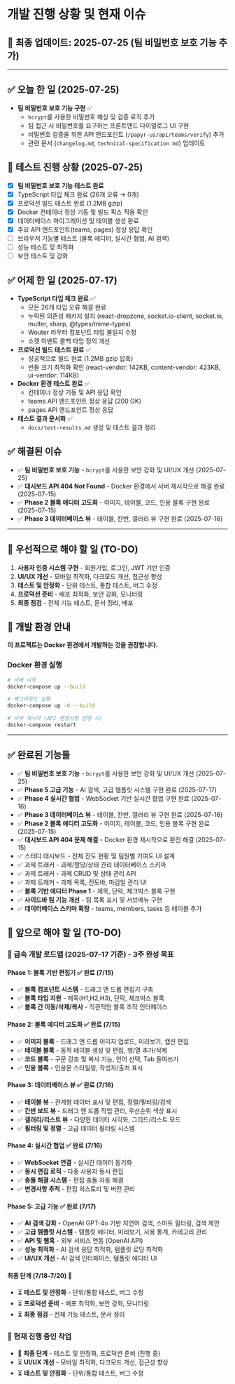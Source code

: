 # 개발 진행 상황 및 현재 이슈

## 📅 최종 업데이트: 2025-07-25 (팀 비밀번호 보호 기능 추가)

---

## ✅ 오늘 한 일 (2025-07-25)

- **팀 비밀번호 보호 기능 구현** ✅
  - `bcrypt`를 사용한 비밀번호 해싱 및 검증 로직 추가
  - 팀 접근 시 비밀번호를 요구하는 프론트엔드 다이얼로그 UI 구현
  - 비밀번호 검증을 위한 API 엔드포인트 (`/papyr-us/api/teams/verify`) 추가
  - 관련 문서 (`changelog.md`, `technical-specification.md`) 업데이트

## 🧪 테스트 진행 상황 (2025-07-25)

- [x] **팀 비밀번호 보호 기능 테스트 완료**
- [x] TypeScript 타입 체크 완료 (26개 오류 → 0개)
- [x] 프로덕션 빌드 테스트 완료 (1.2MB gzip)
- [x] Docker 컨테이너 정상 기동 및 빌드 픽스 적용 확인
- [x] 데이터베이스 마이그레이션 및 테이블 생성 완료
- [x] 주요 API 엔드포인트(teams, pages) 정상 응답 확인
- [ ] 브라우저 기능별 테스트 (블록 에디터, 실시간 협업, AI 검색)
- [ ] 성능 테스트 및 최적화
- [ ] 보안 테스트 및 강화

## ✅ 어제 한 일 (2025-07-17)

- **TypeScript 타입 체크 완료** ✅
  - 모든 26개 타입 오류 해결 완료
  - 누락된 의존성 패키지 설치 (react-dropzone, socket.io-client, socket.io, multer, sharp, @types/mime-types)
  - Wouter 라우터 컴포넌트 타입 불일치 수정
  - 소켓 이벤트 콜백 타입 정의 개선
- **프로덕션 빌드 테스트 완료** ✅
  - 성공적으로 빌드 완료 (1.2MB gzip 압축)
  - 번들 크기 최적화 확인 (react-vendor: 142KB, content-vendor: 423KB, ui-vendor: 114KB)
- **Docker 환경 테스트 완료** ✅
  - 컨테이너 정상 기동 및 API 응답 확인
  - teams API 엔드포인트 정상 응답 (200 OK)
  - pages API 엔드포인트 정상 응답
- **테스트 결과 문서화** ✅
  - `docs/test-results.md` 생성 및 테스트 결과 정리

## ✅ 해결된 이슈

- ✅ **팀 비밀번호 보호 기능** - `bcrypt`를 사용한 보안 강화 및 UI/UX 개선 (2025-07-25)
- ✅ **대시보드 API 404 Not Found** - Docker 환경에서 서버 재시작으로 해결 완료 (2025-07-15)
- ✅ **Phase 2 블록 에디터 고도화** - 이미지, 테이블, 코드, 인용 블록 구현 완료 (2025-07-15)
- ✅ **Phase 3 데이터베이스 뷰** - 테이블, 칸반, 갤러리 뷰 구현 완료 (2025-07-16)

---

## 📝 우선적으로 해야 할 일 (TO-DO)

1. **사용자 인증 시스템 구현** - 회원가입, 로그인, JWT 기반 인증
2. **UI/UX 개선** - 모바일 최적화, 다크모드 개선, 접근성 향상
3. **테스트 및 안정화** - 단위 테스트, 통합 테스트, 버그 수정
4. **프로덕션 준비** - 배포 최적화, 보안 강화, 모니터링
5. **최종 점검** - 전체 기능 테스트, 문서 정리, 배포

## 🐳 개발 환경 안내

**이 프로젝트는 Docker 환경에서 개발하는 것을 권장합니다.**

### Docker 환경 실행
```bash
# 서버 시작
docker-compose up --build

# 백그라운드 실행
docker-compose up -d --build

# 서버 재시작 (API 변경사항 반영 시)
docker-compose restart
``` 
-------------------------------------------------------------------------
## ✅ 완료된 기능들

- ✅ **팀 비밀번호 보호 기능** - `bcrypt`를 사용한 보안 강화 및 UI/UX 개선 (2025-07-25)
- ✅ **Phase 5 고급 기능** - AI 검색, 고급 템플릿 시스템 구현 완료 (2025-07-17)
- ✅ **Phase 4 실시간 협업** - WebSocket 기반 실시간 협업 구현 완료 (2025-07-16)
- ✅ **Phase 3 데이터베이스 뷰** - 테이블, 칸반, 갤러리 뷰 구현 완료 (2025-07-16)
- ✅ **Phase 2 블록 에디터 고도화** - 이미지, 테이블, 코드, 인용 블록 구현 완료 (2025-07-15)
- ✅ **대시보드 API 404 문제 해결** - Docker 환경 재시작으로 완전 해결 (2025-07-15)
- ✅ 스터디 대시보드 - 전체 진도 현황 및 팀원별 기여도 UI 설계
- ✅ 과제 트래커 - 과제/할당/상태 관리 데이터베이스 스키마
- ✅ 과제 트래커 - 과제 CRUD 및 상태 관리 API
- ✅ 과제 트래커 - 과제 목록, 진도바, 마감일 관리 UI
- ✅ **블록 기반 에디터 Phase 1** - 제목, 단락, 체크박스 블록 구현
- ✅ **사이드바 팀 기능 개선** - 팀 목록 표시 및 서브메뉴 구현
- ✅ **데이터베이스 스키마 확장** - teams, members, tasks 등 테이블 추가

## 📝 앞으로 해야 할 일 (TO-DO)

### 🚀 급속 개발 로드맵 (2025-07-17 기준) - 3주 완성 목표

#### Phase 1: 블록 기반 편집기 ✅ 완료 (7/15)
- ✅ **블록 컴포넌트 시스템** - 드래그 앤 드롭 편집기 구축
- ✅ **블록 타입 지원** - 제목(H1,H2,H3), 단락, 체크박스 블록
- ✅ **블록 간 이동/삭제/복사** - 직관적인 블록 조작 인터페이스

#### Phase 2: 블록 에디터 고도화 ✅ 완료 (7/15)
- ✅ **이미지 블록** - 드래그 앤 드롭 이미지 업로드, 미리보기, 캡션 편집
- ✅ **테이블 블록** - 동적 테이블 생성 및 편집, 행/열 추가/삭제
- ✅ **코드 블록** - 구문 강조 및 복사 기능, 언어 선택, Tab 들여쓰기
- ✅ **인용 블록** - 인용문 스타일링, 작성자/출처 표시

#### Phase 3: 데이터베이스 뷰 ✅ 완료 (7/16)
- ✅ **테이블 뷰** - 관계형 데이터 표시 및 편집, 정렬/필터링/검색
- ✅ **칸반 보드 뷰** - 드래그 앤 드롭 작업 관리, 우선순위 색상 표시
- ✅ **갤러리/리스트 뷰** - 다양한 데이터 시각화, 그리드/리스트 모드
- ✅ **필터링 및 정렬** - 고급 데이터 필터링 시스템

#### Phase 4: 실시간 협업 ✅ 완료 (7/16)
- ✅ **WebSocket 연결** - 실시간 데이터 동기화
- ✅ **동시 편집 로직** - 다중 사용자 동시 편집
- ✅ **충돌 해결 시스템** - 편집 충돌 자동 해결
- ✅ **변경사항 추적** - 편집 히스토리 및 버전 관리

#### Phase 5: 고급 기능 ✅ 완료 (7/17)
- ✅ **AI 검색 강화** - OpenAI GPT-4o 기반 자연어 검색, 스마트 필터링, 검색 제안
- ✅ **고급 템플릿 시스템** - 템플릿 에디터, 미리보기, 사용 통계, 카테고리 관리
- ✅ **API 및 웹훅** - 외부 서비스 연동 (OpenAI API)
- ✅ **성능 최적화** - AI 검색 응답 최적화, 템플릿 로딩 최적화
- ✅ **UI/UX 개선** - AI 검색 인터페이스, 템플릿 에디터 UI

#### 최종 단계 (7/18-7/20) 🎯
- ⏳ **테스트 및 안정화** - 단위/통합 테스트, 버그 수정
- ⏳ **프로덕션 준비** - 배포 최적화, 보안 강화, 모니터링
- ⏳ **최종 점검** - 전체 기능 테스트, 문서 정리

### 🔄 현재 진행 중인 작업
- 🔄 **최종 단계** - 테스트 및 안정화, 프로덕션 준비 (진행 중)
- ⏳ **UI/UX 개선** - 모바일 최적화, 다크모드 개선, 접근성 향상
- ⏳ **테스트 및 안정화** - 단위/통합 테스트, 버그 수정